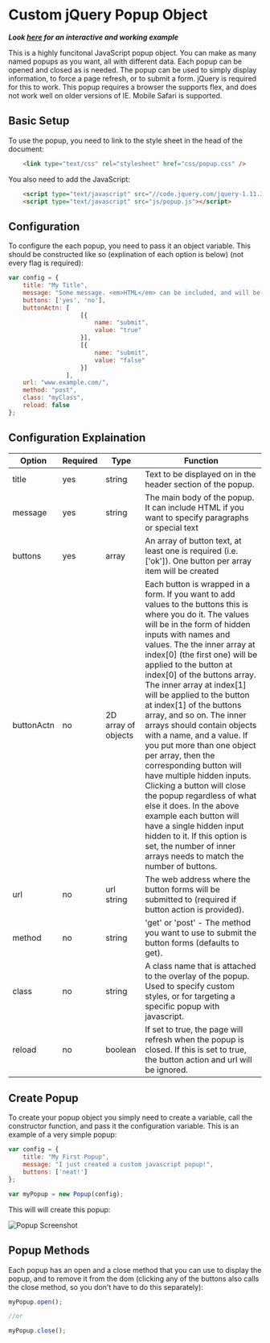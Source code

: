 # Custom jQuery Popup Object

***Look [here](example.html) for an interactive and working example***

This is a highly funcitonal JavaScript popup object. You can make as many named popups as you want, all with different data. Each popup can be opened and closed as is needed.  The popup can be used to simply display information, to force a page refresh, or to submit a form. jQuery is required for this to work. This popup requires a browser the supports flex, and does not work well on older versions of IE. Mobile Safari is supported.

## Basic Setup

To use the popup, you need to link to the style sheet in the head of the document:
```html
	<link type="text/css" rel="stylesheet" href="css/popup.css" />
```

You also need to add the JavaScript:
```html
	<script type="text/javascript" src="//code.jquery.com/jquery-1.11.3.min.js"></script>
	<script type="text/javascript" src="js/popup.js"></script>
```

## Configuration

To configure the each popup, you need to pass it an object variable. This should be constructed like so (explination of each option is below) (not every flag is required):

```javascript
var config = {
	title: "My Title",
	message: "Some message. <em>HTML</em> can be included, and will be treated as such.",
	buttons: ['yes', 'no'],
	buttonActn: [
					[{
						name: "submit",
						value: "true"
					}],
					[{
						name: "submit",
						value: "false"
					}]
				],
	url: "www.example.com/",
	method: "post",
	class: "myClass",
	reload: false
};
```

## Configuration Explaination

| Option | Required | Type | Function |
| -------------------- | -------- | ---- | -------- |
| title | yes | string | Text to be displayed on in the header section of the popup. |
| message | yes | string | The main body of the popup.  It can include HTML if you want to specify paragraphs or special text |
| buttons | yes | array | An array of button text, at least one is required (i.e. ['ok']). One button per array item will be created |
| buttonActn | no | 2D array of objects | Each button is wrapped in a form. If you want to add values to the buttons this is where you do it. The values will be in the form of hidden inputs with names and values. The the inner array at index[0] (the first one) will be applied to the button at index[0] of the buttons array. The inner array at index[1] will be applied to the button at index[1] of the buttons array, and so on. The inner arrays should contain objects with a name, and a value. If you put more than one object per array, then the corresponding button will have multiple hidden inputs. Clicking a button will close the popup regardless of what else it does. In the above example each button will have a single hidden input hidden to it. If this option is set, the number of inner arrays needs to match the number of buttons. |
| url | no | url string | The web address where the button forms will be submitted to (required if button action is provided). |
| method | no | string | 'get' or 'post' - The method you want to use to submit the button forms (defaults to get). |
| class | no | string | A class name that is attached to the overlay of the popup. Used to specify custom styles, or for targeting a specific popup with javascript. |
| reload | no | boolean | If set to true, the page will refresh when the popup is closed. If this is set to true, the button action and url will be ignored. |


## Create Popup

To create your popup object you simply need to create a variable, call the constructor function, and pass it the configuration variable. This is an example of a very simple popup:

```javascript
var config = {
	title: "My First Popup",
	message: "I just created a custom javascript popup!",
	buttons: ['neat!']
};

var myPopup = new Popup(config);
```
This will will create this popup:

![Popup Screenshot](/../screenshots/basic.PNG)


## Popup Methods

Each popup has an open and a close method that you can use to display the popup, and to remove it from the dom (clicking any of the buttons also calls the close method, so you don't have to do this separately):

```javascript
myPopup.open();

//or

myPopup.close();
```
